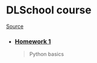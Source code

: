 # DLSchool course
[Source](https://github.com/DLSchool/deep-learning-school)

- ### [Homework 1](/DLSchool%20course/homework_1/)
    > Python basics
